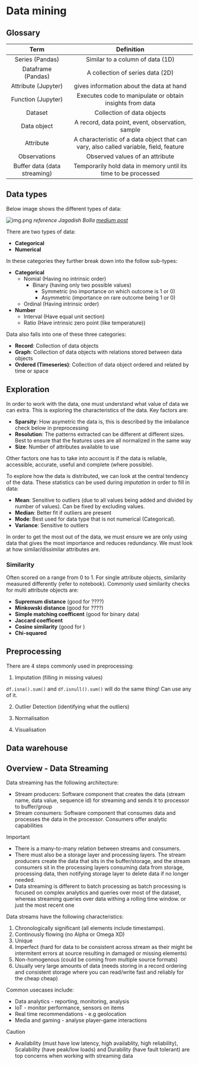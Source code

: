 # Data mining

## Glossary
|             Term             |                                      Definition                                       |
|:----------------------------:|:-------------------------------------------------------------------------------------:|
|       Series (Pandas)        |                           Similar to a column of data (1D)                            |
|      Dataframe (Pandas)      |                           A collection of series data (2D)                            |
|     Attribute (Jupyter)      |                       gives information about the data at hand                        |
|      Function (Jupyter)      |               Executes code to manipulate or obtain insights from data                |
|           Dataset            |                              Collection of data objects                               |
|         Data object          |                   A record, data point, event, observation, sample                    |
|          Attribute           | A characteristic of a data object that can vary, also called variable, field, feature |
|         Observations         |                            Observed values of an attribute                            |
| Buffer data (data streaming) |            Temporarily hold data in memory until its time to be processed             |

## Data types
Below image shows the different types of data:

![img.png](img.png)
*reference Jagadish Bolla [medium post](https://medium.com/@jbolla368/data-types-in-statistics-used-for-machine-learning-5b4c24ae6036)*

There are two types of data:
- **Categorical**
- **Numerical**

In these categories they further break down into the follow sub-types:
- **Categorical**
  - Nomial (Having no intrinsic order)
    - Binary (having only two possible values)
      - Symmetric (no importance on which outcome is 1 or 0)
      - Asymmetric (importance on rare outcome being 1 or 0)
  - Ordinal (Having intrinsic order)
- **Number**
  - Interval (Have equal unit section)
  - Ratio (Have intrinsic zero point (like temperature))

Data also falls into one of these three categories:
- **Record**: Collection of data objects
- **Graph**: Collection of data objects with relations stored between data objects
- **Ordered (Timeseries)**: Collection of data object ordered and related by time or space

## Exploration
In order to work with the data, one must understand what value of data we can extra. This is exploring the characteristics
of the data. Key factors are:
- **Sparsity**: How asymetric the data is, this is described by the imbalance check below in preprocessing
- **Resolution**: The patterns extracted can be different at different sizes. Best to ensure that the features uses are all normalized 
in the same way
- **Size**: Number of attributes available to use

Other factors one has to take into account is if the data is reliable, accessible, accurate, useful and complete (where possible).

To explore how the data is distributed, we can look at the central tendency of the data. These statistics can be used during *imputation* 
in order to fill in data:
- **Mean**: Sensitive to outliers (due to all values being added and divided by number of values). Can be fixed by excluding values.
- **Median**: Better fit if outliers are present
- **Mode**: Best used for data type that is not numerical (Categorical).
- **Variance**: Sensitive to outliers

In order to get the most out of the data, we must ensure we are only using data that gives the most importance and reduces
redundancy. We must look at how similar/dissimilar attributes are.

### Similarity
Often scored on a range from 0 to 1. For single attribute objects, similarity measured differently (refer to notebook).
Commonly used similarity checks for multi attribute objects are:
- **Supremum distance** (good for ????)
- **Minkowski distance** (good for ????)
- **Simple matching coefficent** (good for binary data)
- **Jaccard coefficent** 
- **Cosine similarity** (good for )
- **Chi-squared**

## Preprocessing
There are 4 steps commonly used in preprocessing:

1. Imputation (filling in missing values)

`df.isna().sum()` and `df.isnull().sum()` will do the same thing! Can use any of it.

2. Outlier Detection (identifying what the outliers)

3. Normalisation

4. Visualisation

## Data warehouse

## Overview - Data Streaming

Data streaming has the following architecture:

- Stream producers: Software component that creates the data (stream name, data value, sequence id) for streaming and sends it to processor to buffer/group
- Stream consumers: Software component that consumes data and processes the data in the processor. Consumers offer analytic capabilities

> [!IMPORTANT]
> - There is a many-to-many relation between streams and consumers.
> - There must also be a storage layer and processing layers. The stream producers create the data that sits in the buffer/storage, and the stream consumers sit in the processing layers consuming data from storage, processing data, then notifying storage layer to delete data if no longer needed.
> - Data streaming is different to batch processing as batch processing is focused on complex analytics and queries over most of the dataset, whereas streaming queries over data withing a rolling time window. or just the most recent one

Data streams have the following characteristics:
1. Chronologically significant (all elements include timestamps). 
2. Continously flowing (no Alpha or Omega XD)
3. Unique 
4. Imperfect (hard for data to be consistent across stream as their might be intermitent errors at source resulting in damaged or missing elements)
5. Non-homogenous (could be coming from multiple source formats)
6. Usually very large amounts of data (needs storing in a record ordering and consistent storage where you can read/write fast and reliably for the cheap cheap)

Common usecases include:
- Data analytics - reporting, monitoring, analysis
- IoT - monitor performance, sensors on items
- Real time recommendations - e.g geolocation
- Media and gaming - analyse player-game interactions

> [!CAUTION]
> - Availability (must have low latency, high availablity, high reliability), Scalability (have peak/low loads) and Durability (have fault tolerant) are top concerns when working with streaming data
